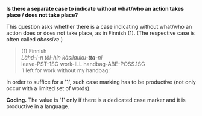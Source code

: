 **Is there a separate case to indicate without what/who an action takes place / does not take place?**

This question asks whether there is a case indicating without what/who an action does or does not take place, as in Finnish (1). (The respective case is often called *abessive*.)

>(1) Finnish<br/>
>*Lähd-i-n töi-hin käsilauku-**tta**-ni*<br/>
>leave-PST-1SG work-ILL  handbag-ABE-POSS.1SG<br/>
>‘I left for work without my handbag.’

In order to suffice for a '1', such case marking has to be productive (not only occur with a limited set of words). 

**Coding.** The value is '1' only if there is a dedicated case marker and it is productive in a language.
